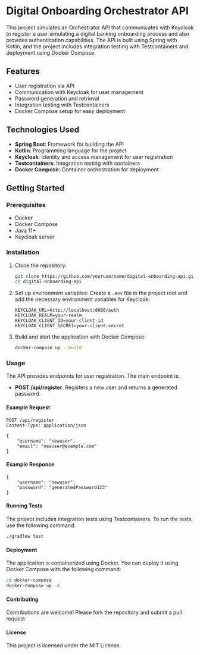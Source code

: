 # Digital Onboarding Orchestrator API

This project simulates an Orchestrator API that communicates with Keycloak to register a user simulating a digital banking onboarding process and also provides authentication capabilities. The API is built using Spring with Kotlin, and the project includes integration testing with Testcontainers and deployment using Docker Compose.

## Features

- User registration via API
- Communication with Keycloak for user management
- Password generation and retrieval
- Integration testing with Testcontainers
- Docker Compose setup for easy deployment

## Technologies Used

- **Spring Boot**: Framework for building the API
- **Kotlin**: Programming language for the project
- **Keycloak**: Identity and access management for user registration
- **Testcontainers**: Integration testing with containers
- **Docker Compose**: Container orchestration for deployment

## Getting Started

### Prerequisites

- Docker
- Docker Compose
- Java 11+
- Keycloak server

### Installation

1. Clone the repository:
    ```sh
    git clone https://github.com/yourusername/digital-onboarding-api.git
    cd digital-onboarding-api
    ```

2. Set up environment variables:
   Create a `.env` file in the project root and add the necessary environment variables for Keycloak:
    ```env
    KEYCLOAK_URL=http://localhost:8080/auth
    KEYCLOAK_REALM=your-realm
    KEYCLOAK_CLIENT_ID=your-client-id
    KEYCLOAK_CLIENT_SECRET=your-client-secret
    ```

3. Build and start the application with Docker Compose:
    ```sh
    docker-compose up --build
    ```

### Usage

The API provides endpoints for user registration. The main endpoint is:

- **POST /api/register**: Registers a new user and returns a generated password.

#### Example Request

```http
POST /api/register
Content-Type: application/json

{
    "username": "newuser",
    "email": "newuser@example.com"
}
```

#### Example Response

```http
{
    "username": "newuser",
    "password": "generatedPassword123"
}
```

#### Running Tests

The project includes integration tests using Testcontainers. To run the tests, use the following command:
```sh
./gradlew test
```

#### Deployment

The application is containerized using Docker. You can deploy it using Docker Compose with the following command:

```sh
cd docker-compose
docker-compose up -d
```

#### Contributing

Contributions are welcome! Please fork the repository and submit a pull request

#### License

This project is licensed under the MIT License.